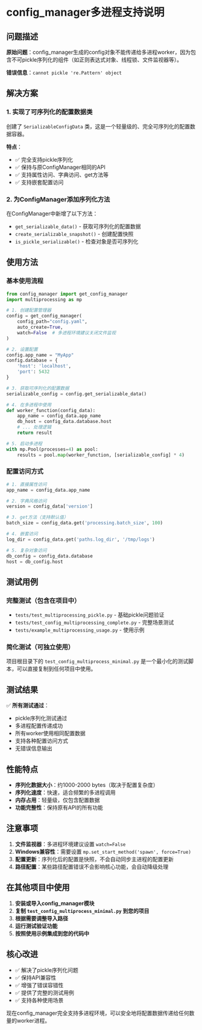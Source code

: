 # config_manager多进程支持说明

## 问题描述

**原始问题**：config_manager生成的config对象不能传递给多进程worker，因为包含不可pickle序列化的组件（如正则表达式对象、线程锁、文件监视器等）。

**错误信息**：`cannot pickle 're.Pattern' object`

## 解决方案

### 1. 实现了可序列化的配置数据类

创建了 `SerializableConfigData` 类，这是一个轻量级的、完全可序列化的配置数据容器。

**特点**：
- ✅ 完全支持pickle序列化
- ✅ 保持与原ConfigManager相同的API
- ✅ 支持属性访问、字典访问、get方法等
- ✅ 支持嵌套配置访问

### 2. 为ConfigManager添加序列化方法

在ConfigManager中新增了以下方法：
- `get_serializable_data()` - 获取可序列化的配置数据
- `create_serializable_snapshot()` - 创建配置快照
- `is_pickle_serializable()` - 检查对象是否可序列化

## 使用方法

### 基本使用流程

```python
from config_manager import get_config_manager
import multiprocessing as mp

# 1. 创建配置管理器
config = get_config_manager(
    config_path="config.yaml",
    auto_create=True,
    watch=False  # 多进程环境建议关闭文件监视
)

# 2. 设置配置
config.app_name = "MyApp"
config.database = {
    'host': 'localhost',
    'port': 5432
}

# 3. 获取可序列化的配置数据
serializable_config = config.get_serializable_data()

# 4. 在多进程中使用
def worker_function(config_data):
    app_name = config_data.app_name
    db_host = config_data.database.host
    # ... 处理逻辑
    return result

# 5. 启动多进程
with mp.Pool(processes=4) as pool:
    results = pool.map(worker_function, [serializable_config] * 4)
```

### 配置访问方式

```python
# 1. 直接属性访问
app_name = config_data.app_name

# 2. 字典风格访问
version = config_data['version']

# 3. get方法（支持默认值）
batch_size = config_data.get('processing.batch_size', 100)

# 4. 嵌套访问
log_dir = config_data.get('paths.log_dir', '/tmp/logs')

# 5. 复杂对象访问
db_config = config_data.database
host = db_config.host
```

## 测试用例

### 完整测试（包含在项目中）

- `tests/test_multiprocessing_pickle.py` - 基础pickle问题验证
- `tests/test_config_multiprocessing_complete.py` - 完整场景测试
- `tests/example_multiprocessing_usage.py` - 使用示例

### 简化测试（可独立使用）

项目根目录下的 `test_config_multiprocess_minimal.py` 是一个最小化的测试脚本，可以直接复制到任何项目中使用。

## 测试结果

✅ **所有测试通过**：
- pickle序列化测试通过
- 多进程配置传递成功
- 所有worker使用相同配置数据
- 支持各种配置访问方式
- 无错误信息输出

## 性能特点

- **序列化数据大小**：约1000-2000 bytes（取决于配置复杂度）
- **序列化速度**：快速，适合频繁的多进程调用
- **内存占用**：轻量级，仅包含配置数据
- **功能完整性**：保持原有API的所有功能

## 注意事项

1. **文件监视器**：多进程环境建议设置 `watch=False`
2. **Windows兼容性**：需要设置 `mp.set_start_method('spawn', force=True)`
3. **配置更新**：序列化后的配置是快照，不会自动同步主进程的配置更新
4. **路径配置**：某些路径配置错误不会影响核心功能，会自动降级处理

## 在其他项目中使用

1. **安装或导入config_manager模块**
2. **复制 `test_config_multiprocess_minimal.py` 到您的项目**
3. **根据需要调整导入路径**
4. **运行测试验证功能**
5. **按照使用示例集成到您的代码中**

## 核心改进

- ✅ 解决了pickle序列化问题
- ✅ 保持API兼容性
- ✅ 增强了错误容错性
- ✅ 提供了完整的测试用例
- ✅ 支持各种使用场景

现在config_manager完全支持多进程环境，可以安全地将配置数据传递给任何数量的worker进程。 